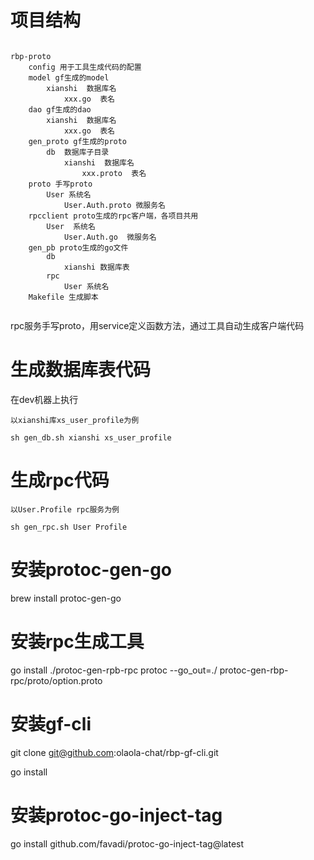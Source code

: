 

# 项目结构

```

rbp-proto
    config 用于工具生成代码的配置
    model gf生成的model
        xianshi  数据库名
            xxx.go  表名
    dao gf生成的dao
        xianshi  数据库名
            xxx.go  表名
    gen_proto gf生成的proto
        db  数据库子目录
            xianshi  数据库名
                xxx.proto  表名
    proto 手写proto
        User 系统名
            User.Auth.proto 微服务名
    rpcclient proto生成的rpc客户端，各项目共用
        User  系统名
            User.Auth.go  微服务名
    gen_pb proto生成的go文件
        db
            xianshi 数据库表
        rpc
            User 系统名
    Makefile 生成脚本
    
```

rpc服务手写proto，用service定义函数方法，通过工具自动生成客户端代码

# 生成数据库表代码

在dev机器上执行

```
以xianshi库xs_user_profile为例

sh gen_db.sh xianshi xs_user_profile

```

# 生成rpc代码

```
以User.Profile rpc服务为例

sh gen_rpc.sh User Profile

```

# 安装protoc-gen-go
brew install protoc-gen-go

# 安装rpc生成工具
go install ./protoc-gen-rpb-rpc
protoc --go_out=./ protoc-gen-rbp-rpc/proto/option.proto

# 安装gf-cli

git clone git@github.com:olaola-chat/rbp-gf-cli.git

go install

# 安装protoc-go-inject-tag

go install github.com/favadi/protoc-go-inject-tag@latest
